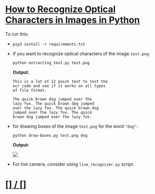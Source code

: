 # [How to Recognize Optical Characters in Images in Python](https://www.thepythoncode.com/article/optical-character-recognition-pytesseract-python)
To run this:
- `pip3 install -r requirements.txt`
- If you want to recognize optical characters of the image `test.png`:
    ```
    python extracting_text.py test.png
    ```
    **Output:**
    ```
    This is a lot of 12 point text to test the
    ocr code and see if it works on all types
    of file format.

    The quick brown dog jumped over the
    lazy fox. The quick brown dog jumped
    over the lazy fox. The quick brown dog
    jumped over the lazy fox. The quick
    brown dog jumped over the lazy fox.
    ```
- for drawing boxes of the image `test.png` for the word `"dog"`:
    ```
    python draw-boxes.py test.png dog
    ```
    **Output:**

    <img src="detected-words-ocr.png" align="center">
- For live camera, consider using `live_recognizer.py` script.

##
# [[] / []]()